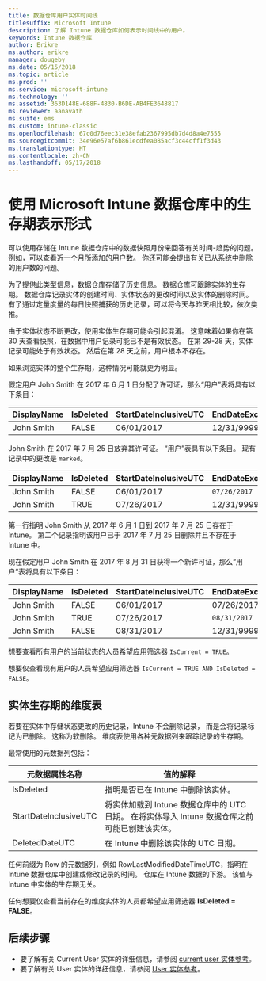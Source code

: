 ```yaml
---
title: 数据仓库用户实体时间线
titlesuffix: Microsoft Intune
description: 了解 Intune 数据仓库如何表示时间线中的用户。
keywords: Intune 数据仓库
author: Erikre
ms.author: erikre
manager: dougeby
ms.date: 05/15/2018
ms.topic: article
ms.prod: ''
ms.service: microsoft-intune
ms.technology: ''
ms.assetid: 363D148E-688F-4830-B6DE-AB4FE3648817
ms.reviewer: aanavath
ms.suite: ems
ms.custom: intune-classic
ms.openlocfilehash: 67c0d76eec31e38efab2367995db7d4d8a4e7555
ms.sourcegitcommit: 34e96e57af6b861ecdfea085acf3c44cff1f3d43
ms.translationtype: HT
ms.contentlocale: zh-CN
ms.lasthandoff: 05/17/2018
---
```

# <a name="user-lifetime-representation-in-the-microsoft-intune-data-warehouse"></a>使用 Microsoft Intune 数据仓库中的生存期表示形式

可以使用存储在 Intune 数据仓库中的数据快照月份来回答有关时间-趋势的问题。 例如，可以查看近一个月所添加的用户数。 你还可能会提出有关已从系统中删除的用户数的问题。

为了提供此类型信息，数据仓库存储了历史信息。 数据仓库可跟踪实体的生存期。 数据仓库记录实体的创建时间、实体状态的更改时间以及实体的删除时间。 有了通过定量度量的每日快照捕获的历史记录，可以将今天与昨天相比较，依次类推。

由于实体状态不断更改，使用实体生存期可能会引起混淆。 这意味着如果你在第 30 天查看快照，在数据中用户记录可能已不是有效状态。 在第 29-28 天，实体记录可能处于有效状态。 然后在第 28 天之前，用户根本不存在。

如果浏览实体的整个生存期，这种情况可能就更为明显。

假定用户 John Smith 在 2017 年 6 月 1 日分配了许可证，那么“用户”表将具有以下条目： 
 
| DisplayName | IsDeleted | StartDateInclusiveUTC | EndDateExclusiveUTC | IsCurrent 
| -- | -- | -- | -- | -- |
| John Smith | FALSE | 06/01/2017 | 12/31/9999 | TRUE
 
John Smith 在 2017 年 7 月 25 日放弃其许可证。 “用户”表具有以下条目。 现有记录中的更改是 `marked`。 

| DisplayName | IsDeleted | StartDateInclusiveUTC | EndDateExclusiveUTC | IsCurrent 
| -- | -- | -- | -- | -- |
| John Smith | FALSE | 06/01/2017 | `07/26/2017` | `FALSE` 
| John Smith | TRUE | 07/26/2017 | 12/31/9999 | TRUE 

第一行指明 John Smith 从 2017 年 6 月 1 日到 2017 年 7 月 25 日存在于 Intune。 第二个记录指明该用户已于 2017 年 7 月 25 日删除并且不存在于 Intune 中。

现在假定用户 John Smith 在 2017 年 8 月 31 日获得一个新许可证，那么“用户”表将具有以下条目：
 
| DisplayName | IsDeleted | StartDateInclusiveUTC | EndDateExclusiveUTC | IsCurrent 
| -- | -- | -- | -- | -- |
| John Smith | FALSE | 06/01/2017 | 07/26/2017 | FALSE 
| John Smith | TRUE | 07/26/2017 | `08/31/2017` | `FALSE` 
| John Smith | FALSE | 08/31/2017 | 12/31/9999 | TRUE 
 
想要查看所有用户的当前状态的人员希望应用筛选器 `IsCurrent = TRUE`。 
 
想要仅查看现有用户的人员希望应用筛选器 `IsCurrent = TRUE AND IsDeleted = FALSE`。

## <a name="dimension-tables-in-the-entity-lifetime"></a>实体生存期的维度表

若要在实体中存储状态更改的历史记录，Intune 不会删除记录， 而是会将记录标记为已删除。 这称为软删除。 维度表使用各种元数据列来跟踪记录的生存期。 

最常使用的元数据列包括： 

| 元数据属性名称  | 值的解释 |
|--|--|
| IsDeleted | 指明是否已在 Intune 中删除该实体。 |
| StartDateInclusiveUTC  | 将实体加载到 Intune 数据仓库中的 UTC 日期。 在将实体导入 Intune 数据仓库之前可能已创建该实体。 |
| DeletedDateUTC  | 在 Intune 中删除该实体的 UTC 日期。 |  

任何前缀为 Row 的元数据列，例如 RowLastModifiedDateTimeUTC，指明在 Intune 数据仓库中创建或修改记录的时间。 仓库在 Intune 数据的下游。 该值与 Intune 中实体的生存期无关。  
 
任何想要仅查看当前存在的维度实体的人员都希望应用筛选器 **IsDeleted = FALSE**。

## <a name="next-steps"></a>后续步骤

 - 要了解有关 Current User 实体的详细信息，请参阅 [current user 实体参考](reports-ref-current-user.md)。
 - 要了解有关 User 实体的详细信息，请参阅 [User 实体参考](reports-ref-user.md)。